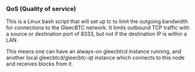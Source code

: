 ### QoS (Quality of service) ###

This is a Linux bash script that will set up tc to limit the outgoing bandwidth for connections to the GleecBTC network. It limits outbound TCP traffic with a source or destination port of 8333, but not if the destination IP is within a LAN.

This means one can have an always-on gleecbtcd instance running, and another local gleecbtcd/gleecbtc-qt instance which connects to this node and receives blocks from it.
